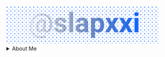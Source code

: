 <div><img src="assets/bg.svg" /></div>

<details>
  <summary>About Me</summary>
<div><img src="assets/stats.svg" /></div>
  </details>

